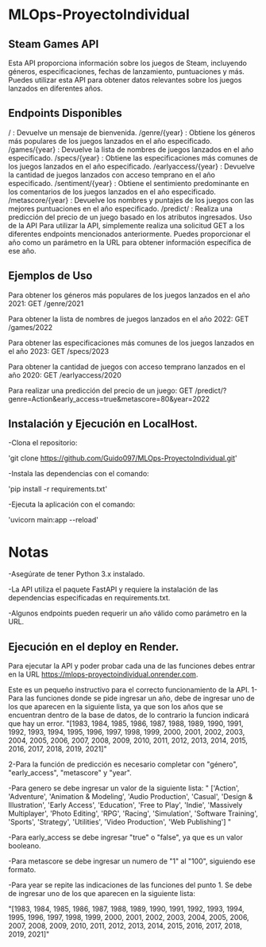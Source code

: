 # MLOps-ProyectoIndividual
##  Steam Games API 

Esta API proporciona información sobre los juegos de Steam, incluyendo géneros, especificaciones, fechas de lanzamiento, puntuaciones y más. Puedes utilizar esta API para obtener datos relevantes sobre los juegos lanzados en diferentes años.

## Endpoints Disponibles
/ : Devuelve un mensaje de bienvenida.
/genre/{year} : Obtiene los géneros más populares de los juegos lanzados en el año especificado.
/games/{year} : Devuelve la lista de nombres de juegos lanzados en el año especificado.
/specs/{year} : Obtiene las especificaciones más comunes de los juegos lanzados en el año especificado.
/earlyaccess/{year} : Devuelve la cantidad de juegos lanzados con acceso temprano en el año especificado.
/sentiment/{year} : Obtiene el sentimiento predominante en los comentarios de los juegos lanzados en el año especificado.
/metascore/{year} : Devuelve los nombres y puntajes de los juegos con las mejores puntuaciones en el año especificado.
/predict/ : Realiza una predicción del precio de un juego basado en los atributos ingresados.
Uso de la API
Para utilizar la API, simplemente realiza una solicitud GET a los diferentes endpoints mencionados anteriormente. Puedes proporcionar el año como un parámetro en la URL para obtener información específica de ese año.

## Ejemplos de Uso

Para obtener los géneros más populares de los juegos lanzados en el año 2021: GET /genre/2021

Para obtener la lista de nombres de juegos lanzados en el año 2022: GET /games/2022

Para obtener las especificaciones más comunes de los juegos lanzados en el año 2023: GET /specs/2023

Para obtener la cantidad de juegos con acceso temprano lanzados en el año 2020: GET /earlyaccess/2020

Para realizar una predicción del precio de un juego: GET /predict/?genre=Action&early_access=true&metascore=80&year=2022

## Instalación y Ejecución en LocalHost.

-Clona el repositorio:

'git clone <https://github.com/Guido097/MLOps-ProyectoIndividual.git>'

-Instala las dependencias con el comando:

'pip install -r requirements.txt'

-Ejecuta la aplicación con el comando:

'uvicorn main:app --reload'


# Notas

-Asegúrate de tener Python 3.x instalado.

-La API utiliza el paquete FastAPI y requiere la instalación de las dependencias especificadas en requirements.txt.

-Algunos endpoints pueden requerir un año válido como parámetro en la URL.


## Ejecución en el deploy en Render.

Para ejecutar la API y poder probar cada una de las funciones debes entrar en la URL <https://mlops-proyectoindividual.onrender.com>.

Este es un pequeño instructivo para el correcto funcionamiento de la API.
1-Para las funciones donde se pide ingresar un año, debe de ingresar uno de los que aparecen en la siguiente lista, ya que son los años que se encuentran dentro de la base de datos, de lo contrario la funcion indicará que hay un error.
"[1983, 1984, 1985, 1986, 1987, 1988, 1989, 1990, 1991, 1992, 1993, 1994, 1995, 1996, 1997, 1998, 1999, 2000, 2001, 2002, 2003, 2004, 2005, 2006, 2007, 2008, 2009, 2010, 2011, 2012, 2013, 2014, 2015, 2016, 2017, 2018, 2019, 2021]"

2-Para la función de predicción es necesario completar con "género", "early_access", "metascore" y "year".

-Para genero se debe ingresar un valor de la siguiente lista:
" ['Action', 'Adventure', 'Animation &amp; Modeling', 'Audio Production', 'Casual', 'Design &amp; Illustration', 'Early Access', 'Education', 'Free to Play', 'Indie', 'Massively Multiplayer', 'Photo Editing', 'RPG', 'Racing', 'Simulation', 'Software Training', 'Sports', 'Strategy', 'Utilities', 'Video Production', 'Web Publishing'] "

-Para early_access se debe ingresar "true" o "false", ya que es un valor booleano.

-Para metascore se debe ingresar un numero de "1" al "100", siguiendo ese formato.

-Para year se repite las indicaciones de las funciones del punto 1. Se debe de ingresar uno de los que aparecen en la siguiente lista:

"[1983, 1984, 1985, 1986, 1987, 1988, 1989, 1990, 1991, 1992, 1993, 1994, 1995, 1996, 1997, 1998, 1999, 2000, 2001, 2002, 2003, 2004, 2005, 2006, 2007, 2008, 2009, 2010, 2011, 2012, 2013, 2014, 2015, 2016, 2017, 2018, 2019, 2021]"



